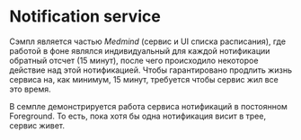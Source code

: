 # Notification service
Сэмпл является частью *Medmind* (сервис и UI списка расписания), где работой в фоне являлся индивидуальный для каждой
нотификации обратный отсчет (15 минут), после чего происходило некоторое действие над этой нотификацией. Чтобы гарантировано
продлить жизнь сервиса на, как минимум, 15 минут, требуется чтобы сервис жил все это время.

В семпле демонстрируется работа сервиса нотификаций в постоянном Foreground. То есть, пока хотя бы одна нотификация
висит в трее, сервис живет.
